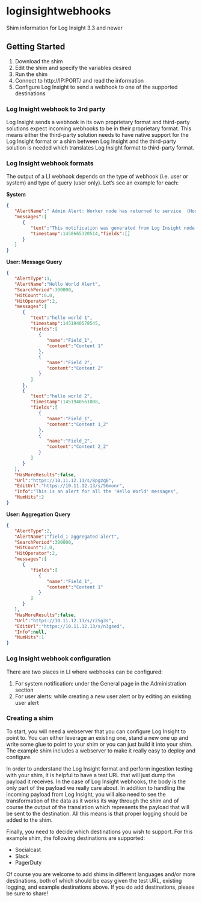 # loginsightwebhooks
Shim information for Log Insight 3.3 and newer

## Getting Started

1. Download the shim
2. Edit the shim and specify the variables desired
3. Run the shim
4. Connect to http://IP:PORT/ and read the information
5. Configure Log Insight to send a webhook to one of the supported destinations

### Log Insight webhook to 3rd party

Log Insight sends a webhook in its own proprietary format and third-party solutions expect incoming webhooks to be in their proprietary format. This means either the third-party solution needs to have native support for the Log Insight format or a shim between Log Insight and the third-party solution is needed which translates Log Insight format to third-party format.

### Log Insight webhook formats

The output of a LI webhook depends on the type of webhook (i.e. user or system) and type of query (user only). Let’s see an example for each:

**System**

```json
{
   "AlertName":" Admin Alert: Worker node has returned to service  (Host = 127.0.0.2)",
   "messages":[
      {
         "text":"This notification was generated from Log Insight node (Host = 127.0.0.2, Node Identifier = a31cad22-65c2-4131-8e6c-27790892a1f9).\n\nA worker node has returned to service after having been in maintenance mode.\n\nThe Log Insight master node (Host: <a href='https://10.113.236.182:9443/'>https://10.113.236.182:9443/</a>, Node Identifier: 88fc9956-bf9a-428b-806a-22ff07636273) reports that worker node has finished maintenance and exited maintenance mode. The node will resume receiving configuration changes and serving queries. The node is also now ready to start receiving incoming log messages. If an external load balancer is configured to distribute messages among workers, the administrator should add this node back to the pool of nodes receiving incoming messages.\n\nThis message was generated by your Log Insight installation, visit the <a href='https://www.vmware.com/support/pubs/log-insight-pubs.html'>Documentation Center</a> for more information.",
         "timestamp":1458665320514,"fields":[]
      }
   ]
}
```

**User: Message Query**

```json
{  
   "AlertType":1,
   "AlertName":"Hello World Alert",
   "SearchPeriod":300000,
   "HitCount":0.0,
   "HitOperator":2,
   "messages":[  
      {  
         "text":"hello world 1",
         "timestamp":1451940578545,
         "fields":[  
            { 
               "name":"Field_1",
               "content":"Content 1"
            },
            { 
               "name":"Field_2",
               "content":"Content 2"
            }
         ]
      },
      {  
         "text":"hello world 2",
         "timestamp":1451940561008,
         "fields":[  
            { 
               "name":"Field_1",
               "content":"Content 1_2"
            },
            { 
               "name":"Field_2",
               "content":"Content 2_2"
            }
         ]
      }
   ],
   "HasMoreResults":false,
   "Url":"https://10.11.12.13/s/8pgzq6",
   "EditUrl":"https://10.11.12.13/s/56monr",
   "Info":"This is an alert for all the 'Hello World' messages",
   "NumHits":2
}
```

**User: Aggregation Query**

```json
{ 
   "AlertType":2,
   "AlertName":"field_1 aggregated alert",
   "SearchPeriod":300000,
   "HitCount":2.0,
   "HitOperator":2,
   "messages":[ 
      { 
         "fields":[ 
            { 
               "name":"Field_1",
               "content":"Content 1"
            }
         ]
      }
   ],
   "HasMoreResults":false,
   "Url":"https://10.11.12.13/s/r25g3s",
   "EditUrl":"https://10.11.12.13/s/n3gsed",
   "Info":null,
   "NumHits":1
}
```

### Log Insight webhook configuration

There are two places in LI where webhooks can be configured:

1. For system notification: under the General page in the Administration section
2. For user alerts: while creating a new user alert or by editing an existing user alert

### Creating a shim

To start, you will need a webserver that you can configure Log Insight to point to. You can either leverage an existing one, stand a new one up and write some glue to point to your shim or you can just build it into your shim. The example shim includes a webserver to make it really easy to deploy and configure.

In order to understand the Log Insight format and perform ingestion testing with your shim, it is helpful to have a test URL that will just dump the payload it receives. In the case of Log Insight webhooks, the body is the only part of the payload we really care about. In addition to handling the incoming payload from Log Insight, you will also need to see the transformation of the data as it works its way through the shim and of course the output of the translation which represents the payload that will be sent to the destination. All this means is that proper logging should be added to the shim.

Finally, you need to decide which destinations you wish to support. For this example shim, the following destinations are supported:

- Socialcast
- Slack
- PagerDuty

Of course you are welcome to add shims in different languages and/or more destinations, both of which should be easy given the test URL, existing logging, and example destinations above. If you do add destinations, please be sure to share!
